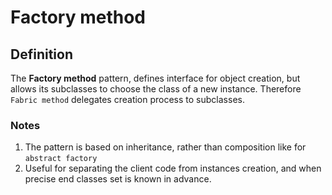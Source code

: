 # Factory method
## Definition
The **Factory method** pattern, defines interface for object creation, but allows its subclasses to choose the class of a new instance. Therefore `Fabric method` delegates creation process to subclasses.

### Notes
1. The pattern is based on inheritance, rather than composition like for `abstract factory`
2. Useful for separating the client code from instances creation, and when precise end classes set is known in advance.
